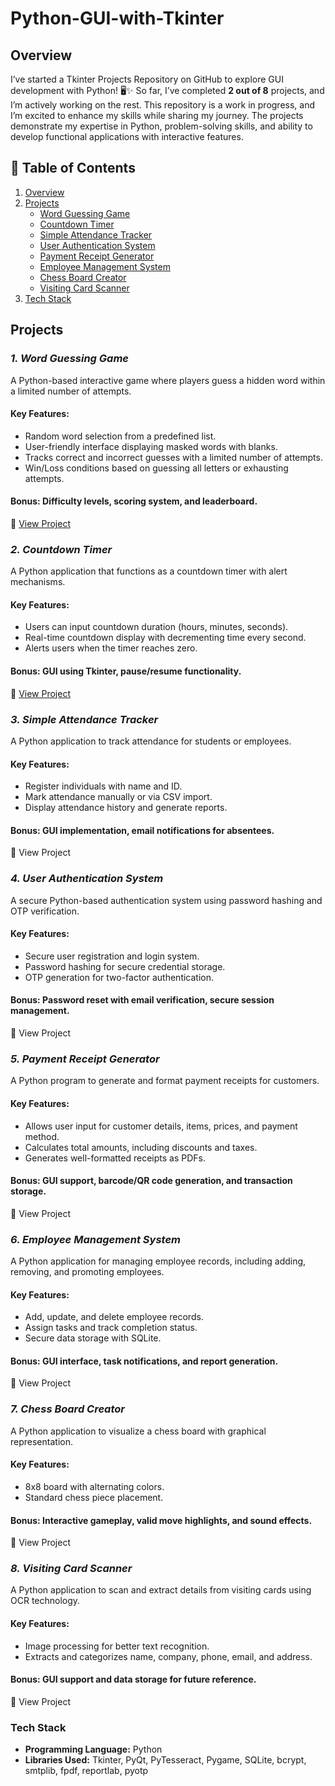 # Python-GUI-with-Tkinter

## Overview
I’ve started a Tkinter Projects Repository on GitHub to explore GUI development with Python! 🖥️✨ So far, I’ve completed **2 out of 8** projects, and I’m actively working on the rest. This repository is a work in progress, and I’m excited to enhance my skills while sharing my journey. The projects demonstrate my expertise in Python, problem-solving skills, and ability to develop functional applications with interactive features.

## 📑 Table of Contents

1. [Overview](#overview)  
2. [Projects](#projects)  
   - [Word Guessing Game](#1-word-guessing-game)  
   - [Countdown Timer](#2-countdown-timer)  
   - [Simple Attendance Tracker](#3-simple-attendance-tracker)  
   - [User Authentication System](#4-user-authentication-system)  
   - [Payment Receipt Generator](#5-payment-receipt-generator)  
   - [Employee Management System](#6-employee-management-system)  
   - [Chess Board Creator](#7-chess-board-creator)  
   - [Visiting Card Scanner](#8-visiting-card-scanner)  
3. [Tech Stack](#tech-stack) 

## Projects

### ***1. Word Guessing Game***
A Python-based interactive game where players guess a hidden word within a limited number of attempts.

#### Key Features:
- Random word selection from a predefined list.
- User-friendly interface displaying masked words with blanks.
- Tracks correct and incorrect guesses with a limited number of attempts.
- Win/Loss conditions based on guessing all letters or exhausting attempts.
#### Bonus: Difficulty levels, scoring system, and leaderboard.
🔗 [View Project](https://github.com/Shivi2599/GloriaVita-CraftTech-Solutions/tree/main/Word%20Guessing%20Game)

### ***2. Countdown Timer***
A Python application that functions as a countdown timer with alert mechanisms.

#### Key Features:
- Users can input countdown duration (hours, minutes, seconds).
- Real-time countdown display with decrementing time every second.
- Alerts users when the timer reaches zero.
#### Bonus: GUI using Tkinter, pause/resume functionality.
🔗 [View Project](https://github.com/Shivi2599/GloriaVita-CraftTech-Solutions/tree/main/Countdown%20Timer)

### ***3. Simple Attendance Tracker***
A Python application to track attendance for students or employees.

#### Key Features:
- Register individuals with name and ID.
- Mark attendance manually or via CSV import.
- Display attendance history and generate reports.
#### Bonus: GUI implementation, email notifications for absentees.
🔗 View Project

### ***4. User Authentication System***
A secure Python-based authentication system using password hashing and OTP verification.

#### Key Features:
- Secure user registration and login system.
- Password hashing for secure credential storage.
- OTP generation for two-factor authentication.
#### Bonus: Password reset with email verification, secure session management.
🔗 View Project

### ***5. Payment Receipt Generator***
A Python program to generate and format payment receipts for customers.

#### Key Features:
- Allows user input for customer details, items, prices, and payment method.
- Calculates total amounts, including discounts and taxes.
- Generates well-formatted receipts as PDFs.
#### Bonus: GUI support, barcode/QR code generation, and transaction storage.
🔗 View Project

### ***6. Employee Management System***
A Python application for managing employee records, including adding, removing, and promoting employees.

#### Key Features:
- Add, update, and delete employee records.
- Assign tasks and track completion status.
- Secure data storage with SQLite.
#### Bonus: GUI interface, task notifications, and report generation.
🔗 View Project

### ***7. Chess Board Creator***
A Python application to visualize a chess board with graphical representation.

#### Key Features:
- 8x8 board with alternating colors.
- Standard chess piece placement.
#### Bonus: Interactive gameplay, valid move highlights, and sound effects.
🔗 View Project

### ***8. Visiting Card Scanner***
A Python application to scan and extract details from visiting cards using OCR technology.

#### Key Features:
- Image processing for better text recognition.
- Extracts and categorizes name, company, phone, email, and address.
#### Bonus: GUI support and data storage for future reference.
🔗 View Project

### Tech Stack
- **Programming Language:** Python
- **Libraries Used:** Tkinter, PyQt, PyTesseract, Pygame, SQLite, bcrypt, smtplib, fpdf, reportlab, pyotp
